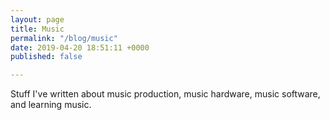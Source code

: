 ```yaml
---
layout: page
title: Music
permalink: "/blog/music"
date: 2019-04-20 18:51:11 +0000
published: false

---
```

Stuff I've written about music production, music hardware, music software, and learning music.
